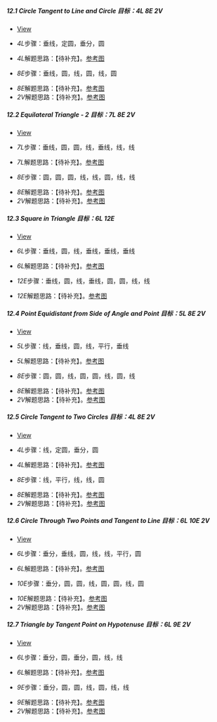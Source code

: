 ##### 12.1 Circle Tangent to Line and Circle *目标：4L 8E 2V*
- [View](images/level/circle-tangent-c-l.png) 
+ *4L*步骤：垂线，定圆，垂分，圆
- *4L*解题思路：【待补充】。[参考图](solved/12.1.4L.png)
+ *8E*步骤：垂线，圆，线，圆，线，圆
- *8E*解题思路：【待补充】。[参考图](solved/12.1.8E.png)
- *2V*解题思路：【待补充】。[参考图](solved/12.1.2V.png)


##### 12.2 Equilateral Triangle - 2 *目标：7L 8E 2V*
- [View](images/level/equilateral3.png) 
+ *7L*步骤：垂线，圆，圆，线，垂线，线，线
- *7L*解题思路：【待补充】。[参考图](solved/12.2.7L.png)
+ *8E*步骤：圆，圆，圆，线，线，圆，线，线
- *8E*解题思路：【待补充】。[参考图](solved/12.2.8E.png)
- *2V*解题思路：【待补充】。[参考图](solved/12.2.2V.png)


##### 12.3 Square in Triangle *目标：6L 12E*
- [View](images/level/square-in-triangle.png) 
+ *6L*步骤：垂线，圆，线，垂线，垂线，垂线
- *6L*解题思路：【待补充】。[参考图](solved/12.3.6L.png)
+ *12E*步骤：垂线，圆，线，垂线，圆，圆，线，线
- *12E*解题思路：【待补充】。[参考图](solved/12.3.12E.png)


##### 12.4 Point Equidistant from Side of Angle and Point *目标：5L 8E 2V*
- [View](images/level/equidistant2.png) 
+ *5L*步骤：线，垂线，圆，线，平行，垂线
- *5L*解题思路：【待补充】。[参考图](solved/12.4.5L.png)
+ *8E*步骤：圆，圆，线，圆，圆，线，圆，线
- *8E*解题思路：【待补充】。[参考图](solved/12.4.8E.png)
- *2V*解题思路：【待补充】。[参考图](solved/12.4.2V.png)


##### 12.5 Circle Tangent to Two Circles *目标：4L 8E 2V*
- [View](images/level/circle-tangent-c-c.png) 
+ *4L*步骤：线，定圆，垂分，圆
- *4L*解题思路：【待补充】。[参考图](solved/12.5.4L.png)
+ *8E*步骤：线，平行，线，线，圆
- *8E*解题思路：【待补充】。[参考图](solved/12.5.8E.png)
- *2V*解题思路：【待补充】。[参考图](solved/12.5.2V.png)


##### 12.6 Circle Through Two Points and Tangent to Line *目标：6L 10E 2V*
- [View](images/level/circle-tangent-p-p-l.png) 
+ *6L*步骤：垂分，垂线，圆，线，线，平行，圆
- *6L*解题思路：【待补充】。[参考图](solved/12.6.6L.png)
+ *10E*步骤：垂分，圆，圆，线，圆，圆，线，圆
- *10E*解题思路：【待补充】。[参考图](solved/12.6.10E.png)
- *2V*解题思路：【待补充】。[参考图](solved/12.6.2V.png)


##### 12.7 Triangle by Tangent Point on Hypotenuse *目标：6L 9E 2V*
- [View](images/level/r-tr-by-hyp-and-tangent-pt.png) 
+ *6L*步骤：垂分，圆，垂分，圆，线，线
- *6L*解题思路：【待补充】。[参考图](solved/12.7.6L.png)
+ *9E*步骤：垂分，圆，圆，线，圆，线，线
- *9E*解题思路：【待补充】。[参考图](solved/12.7.9E.png)
- *2V*解题思路：【待补充】。[参考图](solved/12.7.2V.png)

